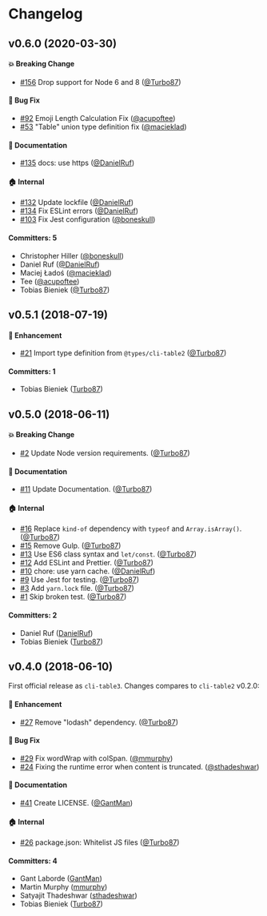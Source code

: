 # Changelog

## v0.6.0 (2020-03-30)

#### :boom: Breaking Change
* [#156](https://github.com/cli-table/cli-table3/pull/156) Drop support for Node 6 and 8 ([@Turbo87](https://github.com/Turbo87))

#### :bug: Bug Fix
* [#92](https://github.com/cli-table/cli-table3/pull/92) Emoji Length Calculation Fix ([@acupoftee](https://github.com/acupoftee))
* [#53](https://github.com/cli-table/cli-table3/pull/53) "Table" union type definition fix ([@macieklad](https://github.com/macieklad))

#### :memo: Documentation
* [#135](https://github.com/cli-table/cli-table3/pull/135) docs: use https ([@DanielRuf](https://github.com/DanielRuf))

#### :house: Internal
* [#132](https://github.com/cli-table/cli-table3/pull/132) Update lockfile ([@DanielRuf](https://github.com/DanielRuf))
* [#134](https://github.com/cli-table/cli-table3/pull/134) Fix ESLint errors ([@DanielRuf](https://github.com/DanielRuf))
* [#103](https://github.com/cli-table/cli-table3/pull/103) Fix Jest configuration ([@boneskull](https://github.com/boneskull))

#### Committers: 5
- Christopher Hiller ([@boneskull](https://github.com/boneskull))
- Daniel Ruf ([@DanielRuf](https://github.com/DanielRuf))
- Maciej Ładoś ([@macieklad](https://github.com/macieklad))
- Tee ([@acupoftee](https://github.com/acupoftee))
- Tobias Bieniek ([@Turbo87](https://github.com/Turbo87))


## v0.5.1 (2018-07-19)

#### :rocket: Enhancement
* [#21](https://github.com/cli-table/cli-table3/pull/21) Import type definition from `@types/cli-table2` ([@Turbo87](https://github.com/Turbo87))

#### Committers: 1
- Tobias Bieniek ([Turbo87](https://github.com/Turbo87))


## v0.5.0 (2018-06-11)

#### :boom: Breaking Change
* [#2](https://github.com/cli-table/cli-table3/pull/2) Update Node version requirements. ([@Turbo87](https://github.com/Turbo87))

#### :memo: Documentation
* [#11](https://github.com/cli-table/cli-table3/pull/11) Update Documentation. ([@Turbo87](https://github.com/Turbo87))

#### :house: Internal
* [#16](https://github.com/cli-table/cli-table3/pull/16) Replace `kind-of` dependency with `typeof` and `Array.isArray()`. ([@Turbo87](https://github.com/Turbo87))
* [#15](https://github.com/cli-table/cli-table3/pull/15) Remove Gulp. ([@Turbo87](https://github.com/Turbo87))
* [#13](https://github.com/cli-table/cli-table3/pull/13) Use ES6 class syntax and `let/const`. ([@Turbo87](https://github.com/Turbo87))
* [#12](https://github.com/cli-table/cli-table3/pull/12) Add ESLint and Prettier. ([@Turbo87](https://github.com/Turbo87))
* [#10](https://github.com/cli-table/cli-table3/pull/10) chore: use yarn cache. ([@DanielRuf](https://github.com/DanielRuf))
* [#9](https://github.com/cli-table/cli-table3/pull/9) Use Jest for testing. ([@Turbo87](https://github.com/Turbo87))
* [#3](https://github.com/cli-table/cli-table3/pull/3) Add `yarn.lock` file. ([@Turbo87](https://github.com/Turbo87))
* [#1](https://github.com/cli-table/cli-table3/pull/1) Skip broken test. ([@Turbo87](https://github.com/Turbo87))

#### Committers: 2
- Daniel Ruf ([DanielRuf](https://github.com/DanielRuf))
- Tobias Bieniek ([Turbo87](https://github.com/Turbo87))


## v0.4.0 (2018-06-10)

First official release as `cli-table3`. Changes compares to `cli-table2` v0.2.0:

#### :rocket: Enhancement
* [#27](https://github.com/jamestalmage/cli-table2/pull/27) Remove "lodash" dependency. ([@Turbo87](https://github.com/Turbo87))

#### :bug: Bug Fix
* [#29](https://github.com/jamestalmage/cli-table2/pull/29) Fix wordWrap with colSpan. ([@mmurphy](https://github.com/mmurphy))
* [#24](https://github.com/jamestalmage/cli-table2/pull/24) Fixing the runtime error when content is truncated. ([@sthadeshwar](https://github.com/sthadeshwar))

#### :memo: Documentation
* [#41](https://github.com/jamestalmage/cli-table2/pull/41) Create LICENSE. ([@GantMan](https://github.com/GantMan))

#### :house: Internal
* [#26](https://github.com/jamestalmage/cli-table2/pull/26) package.json: Whitelist JS files ([@Turbo87](https://github.com/Turbo87))

#### Committers: 4
- Gant Laborde ([GantMan](https://github.com/GantMan))
- Martin Murphy ([mmurphy](https://github.com/mmurphy))
- Satyajit Thadeshwar ([sthadeshwar](https://github.com/sthadeshwar))
- Tobias Bieniek ([Turbo87](https://github.com/Turbo87))
